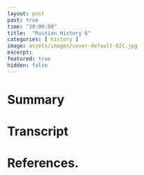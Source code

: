```yaml
---
layout: post
past: true
time: "20:00:00"
title:  "Russian History 6"
categories: [ history ]
image: assets/images/cover-default-02C.jpg
excerpt: 
featured: true
hidden: false
---
```


<!-- # Title brainstorm

 -->

<!-- # Exerpt

-->

# Summary

# Transcript

# References.

